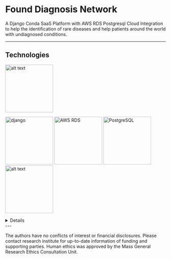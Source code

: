 # Found Diagnosis Network
A Django Conda SaaS Platform with AWS RDS Postgresql Cloud Integration to help the identification of rare diseases and help patients around the world with undiagnosed conditions.


--- 

## Technologies
 
 
 <div width="50%" height="auto"><img src="https://pandas.pydata.org/static/img/partners/anaconda.svg" alt="alt text" height="150px"></div>
 
 <p><span>
 <img src="https://www.djangoproject.com/m/img/logos/django-logo-negative.png" alt="django" height="150px">
 <img src="https://www.gliffy.com/hubfs/Amazon-RDS_dark-bg.svg" alt="AWS RDS" height="150px">
 <img src="http://assets.stickpng.com/images/584815fdcef1014c0b5e497a.png" alt="PostgreSQL" height="150px"> 
 <img src="https://www.clipartmax.com/png/full/147-1474351_javascript-icon.png" alt="alt text" height="150px"> 
 </span>
 </p>
 
<details>
  
  ### Links
- [Django](https://www.djangoproject.com/)
- [Conda](https://docs.conda.io/en/latest/)
- [Python](https://www.python.org/)
- [AWS RDS](https://aws.amazon.com/rds/)
- [PostgreSQL](https://aws.amazon.com/rds/postgresql/)
- [Javascript](https://www.javascript.com/)
</details>
  ---
  
The authors have no conflicts of interest or financial disclosures. Please contact research institute for up-to-date information of funding and supporting parties. Human ethics was approved by the Mass General Research Ethics Consultation Unit.

